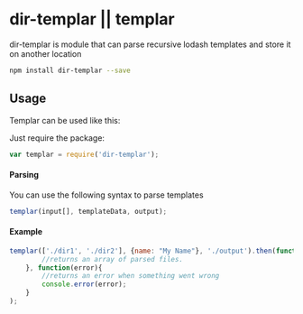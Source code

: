 # dir-templar || templar
dir-templar is module that can parse recursive lodash templates and store it on another location
```sh
npm install dir-templar --save
```



## Usage
Templar can be used like this:


Just require the package:
```javascript
var templar = require('dir-templar');
```

#### Parsing
You can use the following syntax to parse templates
```javascript
templar(input[], templateData, output);
```


#### Example
```javascript
templar(['./dir1', './dir2'], {name: "My Name"}, './output').then(function(parsedFiles){
		//returns an array of parsed files.
	}, function(error){
		//returns an error when something went wrong
		console.error(error);
	}
);
```
